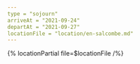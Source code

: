```yaml
---
type = "sojourn"
arriveAt = "2021-09-24"
departAt = "2021-09-27"
locationFile = "location/en-salcombe.md"
---
```


{% locationPartial file=$locationFile /%}
